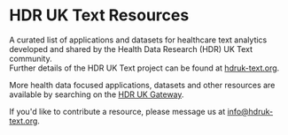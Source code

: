 # HDR UK Text Resources

A curated list of applications and datasets for healthcare text analytics developed and shared by the Health Data Research (HDR) UK Text community.  
Further details of the HDR UK Text project can be found at [hdruk-text.org](https://hdruk-text.org/).  

More health data focused applications, datasets and other resources are available by searching on the [HDR UK Gateway](https://www.healthdatagateway.org/).  

If you'd like to contribute a resource, please message us at info@hdruk-text.org.  

